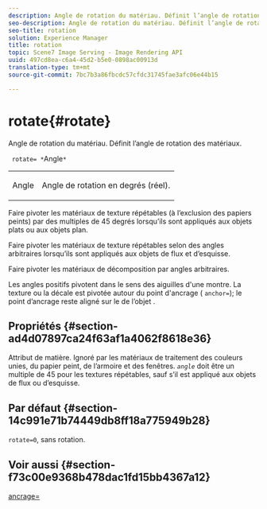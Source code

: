 ```yaml
---
description: Angle de rotation du matériau. Définit l’angle de rotation des matériaux.
seo-description: Angle de rotation du matériau. Définit l’angle de rotation des matériaux.
seo-title: rotation
solution: Experience Manager
title: rotation
topic: Scene7 Image Serving - Image Rendering API
uuid: 497cd8ea-c6a4-45d2-b5e0-0898ac00913d
translation-type: tm+mt
source-git-commit: 7bc7b3a86fbcdc57cfdc31745fae3afc06e44b15

---
```



# rotate{#rotate}

Angle de rotation du matériau. Définit l’angle de rotation des matériaux.

` rotate= *`Angle`*`

<table id="simpletable_F1A87ECD86E8429788825374A6882CB9"> 
 <tr class="strow"> 
  <td class="stentry"> <p> <span class="varname"> Angle </span> </p> </td> 
  <td class="stentry"> <p>Angle de rotation en degrés (réel). </p> </td> 
 </tr> 
</table>

Faire pivoter les matériaux de texture répétables (à l’exclusion des papiers peints) par des multiples de 45 degrés lorsqu’ils sont appliqués aux objets plats ou aux objets plan.

Faire pivoter les matériaux de texture répétables selon des angles arbitraires lorsqu’ils sont appliqués aux objets de flux et d’esquisse.

Faire pivoter les matériaux de décomposition par angles arbitraires.

Les angles positifs pivotent dans le sens des aiguilles d&#39;une montre. La texture ou la décale est pivotée autour du point d&#39;ancrage ( `anchor=`); le point d’ancrage reste aligné sur le  de l’objet .

## Propriétés {#section-ad4d07897ca24f63af1a4062f8618e36}

Attribut de matière. Ignoré par les matériaux de traitement des couleurs unies, du papier peint, de l’armoire et des fenêtres. *`angle`* doit être un multiple de 45 pour les textures répétables, sauf s’il est appliqué aux objets de flux ou d’esquisse.

## Par défaut {#section-14c991e71b74449db8ff18a775949b28}

`rotate=0`, sans rotation.

## Voir aussi {#section-f73c00e9368b478dac1fd15bb4367a12}

[ancrage=](../../../../../ir-api/http-protocol/image-rendering-api-ref/c-ir-http-protocol-ref/c-ir-http-protocol-command-reference/r-ir-http-anchor.md#reference-d53923d785c9442997dc7f2199524c26)
